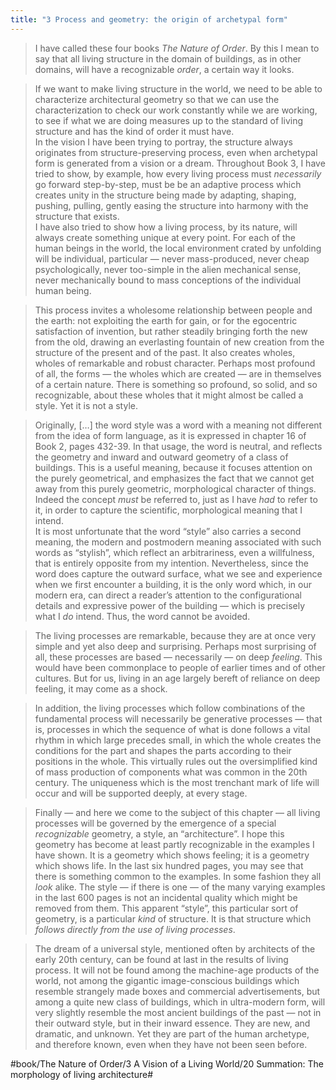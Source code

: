 ```yaml
---
title: "3 Process and geometry: the origin of archetypal form"
---
```


> I have called these four books _The Nature of Order_. By this I mean to say that all living structure in the domain of buildings, as in other domains, will have a recognizable *order*, a certain way it looks.  

> If we want to make living structure in the world, we need to be able to characterize architectural geometry so that we can use the characterization to check our work constantly while we are working, to see if what we are doing measures up to the standard of living structure and has the kind of order it must have.  
> In the vision I have been trying to portray, the structure always originates from structure-preserving process, even when archetypal form is generated from a vision or a dream. Throughout Book 3, I have tried to show, by example, how every living process must *necessarily* go forward step-by-step, must be be an adaptive process which creates unity in the structure being made by adapting, shaping, pushing, pulling, gently easing the structure into harmony with the structure that exists.  
> I have also tried to show how a living process, by its nature, will always create something unique at every point. For each of the human beings in the world, the local environment crated by unfolding will be individual, particular — never mass-produced, never cheap psychologically, never too-simple in the alien mechanical sense, never mechanically bound to mass conceptions of the individual human being.  

> This process invites a wholesome relationship between people and the earth: not exploiting the earth for gain, or for the egocentric satisfaction of invention, but rather steadily bringing forth the new from the old, drawing an everlasting fountain of new creation from the structure of the present and of the past. It also creates wholes, wholes of remarkable and robust character. Perhaps most profound of all, the forms — the wholes which are created — are in themselves of a certain nature. There is something so profound, so solid, and so recognizable, about these wholes that it might almost be called a style. Yet it is not a style.  

> Originally, […] the word style was a word with a meaning not different from the idea of form language, as it is expressed in chapter 16 of Book 2, pages 432-39. In that usage, the word is neutral, and reflects the geometry and inward and outward geometry of a class of buildings. This is a useful meaning, because it focuses attention on the purely geometrical, and emphasizes the fact that we cannot get away from this purely geometric, morphological character of things. Indeed the concept *must* be referred to, just as I have *had* to refer to it, in order to capture the scientific, morphological meaning that I intend.  
> It is most unfortunate that the word “style” also carries a second meaning, the modern and postmodern meaning associated with such words as “stylish”, which reflect an arbitrariness, even a willfulness, that is entirely opposite from my intention. Nevertheless, since the word does capture the outward surface, what we see and experience when we first encounter a building, it is the only word which, in our modern era, can direct a reader’s attention to the configurational details and expressive power of the building — which is precisely what I *do* intend. Thus, the word cannot be avoided.  

> The living processes are remarkable, because they are at once very simple and yet also deep and surprising. Perhaps most surprising of all, these processes are based — necessarily — on deep *feeling*. This would have been commonplace to people of earlier times and of other cultures. But for us, living in an age largely bereft of reliance on deep feeling, it may come as a shock.  

> In addition, the living processes which follow combinations of the fundamental process will necessarily be generative processes — that is, processes in which the sequence of what is done follows a vital rhythm in which large precedes small, in which the whole creates the conditions for the part and shapes the parts according to their positions in the whole. This virtually rules out the oversimplified kind of mass production of components what was common in the 20th century. The uniqueness which is the most trenchant mark of life will occur and will be supported deeply, at every stage.  

> Finally — and here we come to the subject of this chapter — all living processes will be governed by the emergence of a special *recognizable* geometry, a style, an “architecture”. I hope this geometry has become at least partly recognizable in the examples I have shown. It is a geometry which shows feeling; it is a geometry which shows life. In the last six hundred pages, you may see that there is something common to the examples. In some fashion they all *look* alike. The style — if there is one — of the many varying examples in the last 600 pages is not an incidental quality which might be removed from them. This apparent “style”, this particular sort of geometry, is a particular *kind* of structure. It is that structure which *follows directly from the use of living processes*.  

> The dream of a universal style, mentioned often by architects of the early 20th century, can be found at last in the results of living process. It will not be found among the machine-age products of the world, not among the gigantic image-conscious buildings which resemble strangely made boxes and commercial advertisements, but among a quite new class of buildings, which in ultra-modern form, will very slightly resemble the most ancient buildings of the past — not in their outward style, but in their inward essence. They are new, and dramatic, and unknown. Yet they are part of the human archetype, and therefore known, even when they have not been seen before.  

#book/The Nature of Order/3 A Vision of a Living World/20 Summation: The morphology of living architecture#